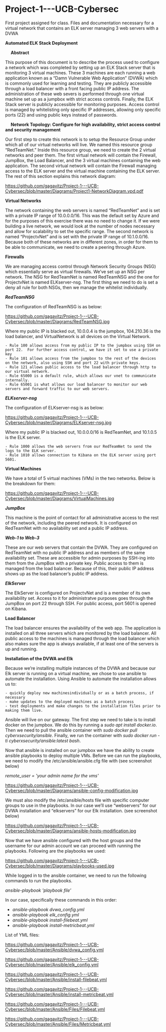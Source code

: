# Project-1---UCB-Cybersec
First project assigned for class.  Files and documentation necessary for a virtual network that contains an ELK server managing 3 web servers with a DVWA

**Automated ELK Stack Deployment**

 
**Abstract**

This purpose of this document is to describe the process used to configure a network which was completed by setting up an ELK Stack server that is monitoring 3 virtual machines.  These 3 machines are each running a web application known as a “Damn Vulnerable Web Application” (DVWA) which is commonly used for learning and testing.  They are publicly accessible through a load balancer with a front facing public IP address. The administration of these web severs is performed through one virtual machine set up as a jumpbox with strict access controls.  Finally, the ELK Stack server is publicly accessible for monitoring purposes.  Access control is managed by whitelisting only specific IP addresses, allowing only specific ports (22) and using public keys instead of passwords.

 
**Network Topology: Configure for high availability, strict access control and security management**

Our first step to create this network is to setup the Resource Group under which all of our virtual networks will live.  We named this resource group “RedTeamNet.”  Inside this resource group, we need to create the 2 virtual networks and peer them.  The first virtual network will contain the Firewall, JumpBox, the Load Balancer, and the 3 virtual machines containing the web application.  The second virtual network will contain the Firewall managing access to the ELK server and the virtual machine containing the ELK server.  The rest of this section explains this network diagram:

<https://github.com/gagavitz/Project-1---UCB-Cybersec/blob/master/Diagrams/Project1-NetworkDiagram.vpd.pdf>

**Virtual Networks**

The network containing the web servers is named “RedTeamNet” and is set with a private IP range of 10.0.0.0/16.  This was the default set by Azure and for the purposes of this exercise there was no need to change it.  If we were building a live network, we would look at the number of nodes necessary and allow for scalability to set the specific range.  The second network is named “ProjectvNet” and is set with the private IP range of 10.1.0.0/16.  Because both of these networks are in different zones, in order for them to be able to communicate, we need to create a peering through Azure.

**Firewalls** 

We are managing access control through Network Security Groups (NSG) which essentially serve as virtual firewalls.  We’ve set up an NSG per network.  The NSG for RedTeamNet is named RedTeamNSG and the one for ProjectvNet is named ELKserver-nsg.  The first thing we need to do is set a deny all rule for both NSGs, then we manage the whitelist individually.

**_RedTeamNSG_**

The configuration of RedTeamNSG is as below:
 
<https://github.com/gagavitz/Project-1---UCB-Cybersec/blob/master/Diagrams/RedTeamNSG.jpg>

Where my public IP is blacked out, 10.0.0.4 is the jumpbox, 104.210.36 is the load balancer, and VirtualNetwork is all devices on the Virtual Network.

    - Rule 100 allows access from my public IP to the jumpbox using SSH on port 22.  For further access control, we have it set to use a private key 
    - Rule 101 allows access from the jumpbox to the rest of the devices on the network, also using SSH and port 22 with private keys.
    - Rule 121 allows public access to the load balancer through http to our virtual network.
    - Rule 65000 is a default rule, which allows our vnet to communicate internally.
    - Rule 65001 is what allows our load balancer to monitor our web servers and forward traffic to our web servers.

**_ELKserver-nsg_**

The configuration of ELKserver-nsg is as below:

<https://github.com/gagavitz/Project-1---UCB-Cybersec/blob/master/Diagrams/ELKserver-nsg.jpg>
 
Where my public IP is blacked out, 10.0.0.0/16 is RedTeamNet, and 10.1.0.5 is the ELK server.

    - Rule 1000 allows the web servers from our RedTeamNet to send the logs to the ELK server.
    - Rule 1010 allows connection to Kibana on the ELK server using port 5601.

**Virtual Machines**

We have a total of 5 virtual machines (VMs) in the two networks.  Below is the breakdown for them:

<https://github.com/gagavitz/Project-1---UCB-Cybersec/blob/master/Diagrams/VirtualMachines.jpg>
    
**_JumpBox_**

This machine is the point of contact for all administrative access to the rest of the network, including the peered network.  It is configured on RedTeamNet with no availability set and a public IP address.

**_Web-1 to Web-3_**

These are our web servers that contain the DVWA.  They are configured on RedTeamNet with no public IP address and as members of the same availability set.  These are accessible for admin purposes by SSH-ing into them from the JumpBox with a private key.  Public access to them is managed from the load balancer.  Because of this, their public IP address shows up as the load balancer’s public IP address.

**_ElkServer_**

The ElkServer is configured on ProjectvNet and is a member of its own availability set.  Access to it for administratve purposes goes through the JumpBox on port 22 through SSH.  For public access, port 5601 is opened on Kibana.

**Load Balancer**

The load balancer ensures the availability of the web app.  The application is installed on all three servers which are monitored by the load balancer.  All public access to the machines is managed through the load balancer which also makes sure the app is always available, if at least one of the servers is up and running.


**Installation of the DVWA and Elk**

Because we’re installing multiple instances of the DVWA and because our Elk server is running on a virtual machine, we chose to use ansible to automate the installation.  Using Ansible to automate the installation allows us to:

    - quickly deploy new machinesindividually or as a batch process, if necessary
    - make updates to the deployed machines as a batch process
    - test deployments and make changes to the installation files prior to making them live.

Ansible will live on our gateway.  The first step we need to take is to install docker on the jumpbox.  We do this by running a *sudo apt install docker.io*.  Then we need to pull the ansible container with *sudo docker pull cyberxsecurity/ansible*.  Finally, we run the container with *sudo docker run -ti cyberxsecurity/ansible:latest bash*.
	
Now that ansible is installed on our jumpbox we have the ability to create ansible playbooks to deploy multiple VMs.  Before we can run the playbooks, we need to modify the /etc/ansible/ansible.cfg file with (see screenshot below)

*remote_user = 'your admin name for the vms'*

<https://github.com/gagavitz/Project-1---UCB-Cybersec/blob/master/Diagrams/ansible-config-modification.jpg>
 
We must also modify the /etc/ansible/hosts file with specific computer groups to use in the playbooks.  In our case we’ll use “webservers” for our DVWA installation and “elkservers” for our Elk installation. (see screenshot below)
	 
<https://github.com/gagavitz/Project-1---UCB-Cybersec/blob/master/Diagrams/ansible-hosts-modification.jpg>

Now that we have ansible configured with the host groups and the username for our admin account we can proceed with running the playbooks.  Following are the playbooks we used:

<https://github.com/gagavitz/Project-1---UCB-Cybersec/blob/master/Diagrams/playbooks-used.jpg>

While logged in to the ansible container, we need to run the following commands to run the playbooks.

*ansible-playbook 'playbook file'*

In our case, specifically these commands in this order:
- *ansible-playbook dvwa_config.yml*
- *ansible-playbook elk_config.yml*
- *ansible-playbook install-filebeat.yml*
- *ansible-playbook install-metricbeat.yml*

List of YML files:

https://github.com/gagavitz/Project-1---UCB-Cybersec/blob/master/Ansible/dvwa_config.yml

https://github.com/gagavitz/Project-1---UCB-Cybersec/blob/master/Ansible/elk_config.yml

https://github.com/gagavitz/Project-1---UCB-Cybersec/blob/master/Ansible/install-filebeat.yml

https://github.com/gagavitz/Project-1---UCB-Cybersec/blob/master/Ansible/install-metricbeat.yml

https://github.com/gagavitz/Project-1---UCB-Cybersec/blob/master/Ansible/Files/Filebeat.yml

https://github.com/gagavitz/Project-1---UCB-Cybersec/blob/master/Ansible/Files/Metricbeat.yml
